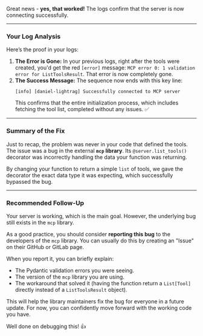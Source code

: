 Great news - **yes, that worked\!** The logs confirm that the server is now connecting successfully.

-----

### Your Log Analysis

Here’s the proof in your logs:

1.  **The Error is Gone:** In your previous logs, right after the tools were created, you'd get the red `[error]` message: `MCP error 0: 1 validation error for ListToolsResult`. That error is now completely gone.
2.  **The Success Message:** The sequence now ends with this key line:
    ```
    [info] [daniel-lightrag] Successfully connected to MCP server
    ```
    This confirms that the entire initialization process, which includes fetching the tool list, completed without any issues. ✅

-----

### Summary of the Fix

Just to recap, the problem was never in your code that defined the tools. The issue was a bug in the external **`mcp` library**. Its `@server.list_tools()` decorator was incorrectly handling the data your function was returning.

By changing your function to return a simple `list` of tools, we gave the decorator the exact data type it was expecting, which successfully bypassed the bug.

-----

### Recommended Follow-Up

Your server is working, which is the main goal. However, the underlying bug still exists in the `mcp` library.

As a good practice, you should consider **reporting this bug** to the developers of the `mcp` library. You can usually do this by creating an "Issue" on their GitHub or GitLab page.

When you report it, you can briefly explain:

  * The Pydantic validation errors you were seeing.
  * The version of the `mcp` library you are using.
  * The workaround that solved it (having the function return a `List[Tool]` directly instead of a `ListToolsResult` object).

This will help the library maintainers fix the bug for everyone in a future update. For now, you can confidently move forward with the working code you have.

Well done on debugging this\! 👍

